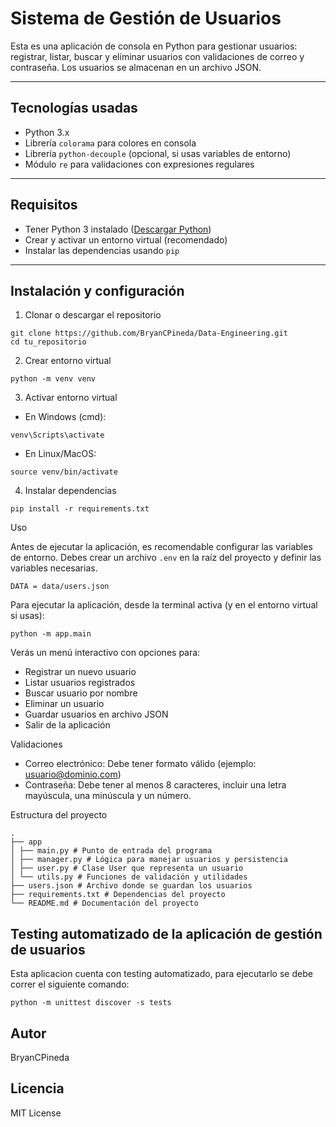 # Sistema de Gestión de Usuarios

Esta es una aplicación de consola en Python para gestionar usuarios: registrar, listar, buscar y eliminar usuarios con validaciones de correo y contraseña. Los usuarios se almacenan en un archivo JSON.

---

## Tecnologías usadas

- Python 3.x
- Librería `colorama` para colores en consola
- Librería `python-decouple` (opcional, si usas variables de entorno)
- Módulo `re` para validaciones con expresiones regulares

---

## Requisitos

- Tener Python 3 instalado ([Descargar Python](https://www.python.org/downloads/))
- Crear y activar un entorno virtual (recomendado)
- Instalar las dependencias usando `pip`

---

## Instalación y configuración

1. Clonar o descargar el repositorio

```
git clone https://github.com/BryanCPineda/Data-Engineering.git
cd tu_repositorio
```

2. Crear entorno virtual

```
python -m venv venv
```

3. Activar entorno virtual

- En Windows (cmd):

```
venv\Scripts\activate
```

- En Linux/MacOS:

```
source venv/bin/activate
```

4. Instalar dependencias

```
pip install -r requirements.txt
```

Uso

Antes de ejecutar la aplicación, es recomendable configurar las variables de entorno. Debes crear un archivo `.env` en la raíz del proyecto y definir las variables necesarias.

```
DATA = data/users.json
```

Para ejecutar la aplicación, desde la terminal activa (y en el entorno virtual si usas):

```
python -m app.main
```

Verás un menú interactivo con opciones para:

- Registrar un nuevo usuario
- Listar usuarios registrados
- Buscar usuario por nombre
- Eliminar un usuario
- Guardar usuarios en archivo JSON
- Salir de la aplicación

Validaciones

- Correo electrónico: Debe tener formato válido (ejemplo: usuario@dominio.com)
- Contraseña: Debe tener al menos 8 caracteres, incluir una letra mayúscula, una minúscula y un número.

Estructura del proyecto

```
.
├── app
│ ├── main.py # Punto de entrada del programa
│ ├── manager.py # Lógica para manejar usuarios y persistencia
│ ├── user.py # Clase User que representa un usuario
│ └── utils.py # Funciones de validación y utilidades
├── users.json # Archivo donde se guardan los usuarios
├── requirements.txt # Dependencias del proyecto
└── README.md # Documentación del proyecto
```

## Testing automatizado de la aplicación de gestión de usuarios

Esta aplicacion cuenta con testing automatizado, para ejecutarlo se debe correr el siguiente comando:

```
python -m unittest discover -s tests
```

## Autor

BryanCPineda

## Licencia

MIT License
